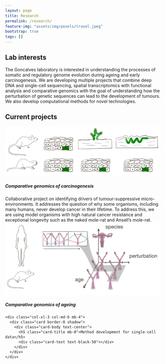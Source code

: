 ```yaml
---
layout: page
title: Research
permalink: /research/
feature-img: "assets/img/pexels/travel.jpeg"
bootstrap: true
tags: []
---
```


## Lab interests
The Goncalves laboratory is interested in understanding the processes of somatic and regulatory genome evolution during ageing and early carcinogenesis. We are developing multiple projects that combine deep DNA and single-cell sequencing, spatial transcriptomics with functional analysis and comparative genomics with the goal of understanding how the perturbation of genetic sequences can lead to the development of tumours. We also develop computational methods for novel technologies.

## Current projects
<div class="container">
  <div class="row">
    <div class="col-xl-3 col-md-8 mb-4">
      <div class="card border-0 shadow">
        <img src="/assets/img/carcinogenesis.png" class="card-img-top" width="500" alt="...">
        <div class="card-body">
          <h5 class="card-title mb-0">Comparative genomics of carcinogenesis</h5>
          <div class="card-text text-black-50" width="500">Collaborative project on identifying drivers of tumour-suppressive micro-environments. It addresses the question of why some organisms, including many humans, never develop cancer in their lifetime. To address this, we are using model organisms with high natural cancer resistance and exceptional longevity such as the naked mole-rat and Ansell’s mole-rat.</div>
        </div>
      </div>
    </div>
    <div class="col-xl-3 col-md-6 mb-4">
      <div class="card border-0 shadow">
        <img src="/assets/img/ageing.png" class="card-img-top" width="500" alt="...">
        <div class="card-body text-center">
          <h5 class="card-title mb-0">Comparative genomics of ageing</h5>
          <div class="card-text text-black-50"></div>
        </div>
      </div>
    </div>
    
    <div class="col-xl-3 col-md-6 mb-4">
      <div class="card border-0 shadow">
        <div class="card-body text-center">
          <h5 class="card-title mb-0">Method development for single-cell data</h5>
          <div class="card-text text-black-50"></div>
        </div>
      </div>
    </div>

  </div>
</div>

